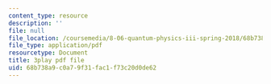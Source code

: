 ```yaml
---
content_type: resource
description: ''
file: null
file_location: /coursemedia/8-06-quantum-physics-iii-spring-2018/68b738a9c0a79f31fac1f73c20d0de62_8Uh0qSp_Vck.pdf
file_type: application/pdf
resourcetype: Document
title: 3play pdf file
uid: 68b738a9-c0a7-9f31-fac1-f73c20d0de62
---
```

